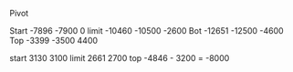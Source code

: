 Pivot

Start -7896 -7900  0 
limit -10460 -10500 -2600
Bot -12651 -12500 -4600
Top -3399 -3500 4400

start 3130 3100
limit 2661 2700
top -4846 - 3200 = -8000

